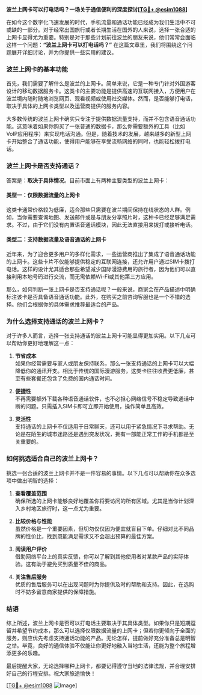**波兰上网卡可以打电话吗？一场关于通信便利的深度探讨[[TG💪+ @esim1088](https://t.me/s/esim1088)]**

在如今这个数字化飞速发展的时代，手机流量和通话功能已经成为我们生活中不可或缺的一部分。对于经常出国旅行或者长期生活在国外的人来说，选择一张合适的上网卡显得尤为重要。特别是对于那些计划前往波兰的朋友来说，他们常常会面临这样一个问题：**“波兰上网卡可以打电话吗？”** 在这篇文章里，我们将围绕这个问题展开详细讨论，并为你提供一些实用的建议。

### 波兰上网卡的基本功能

首先，我们需要了解什么是波兰的上网卡。简单来说，它是一种专门针对外国游客设计的移动数据服务卡。这类卡的主要功能是提供高速的互联网接入，方便用户在波兰境内随时随地浏览网页、观看视频或使用社交媒体。然而，是否能够打电话，取决于具体的上网卡类型以及运营商提供的服务内容。

大多数传统的波兰上网卡确实只专注于提供数据流量支持，而并不包含语音通话功能。这意味着如果你购买了一张普通的数据卡，那么你需要额外的工具（比如VoIP应用程序）来实现电话沟通。但是，随着技术的发展，越来越多的新型上网卡开始整合了通话功能，使得用户能够在享受流畅网络的同时，也能轻松拨打电话。

### 波兰上网卡是否支持通话？

答案是：**取决于具体情况**。目前市面上有两种主要类型的波兰上网卡：

#### 类型一：仅限数据流量的上网卡
这类卡通常价格较为低廉，适合那些只需要在波兰期间保持在线状态的人群。例如，当你需要查询地图、发送邮件或是与朋友分享照片时，这种卡已经足够满足需求。不过，由于它们没有内置语音通话模块，因此无法直接用来拨打或接听电话。

#### 类型二：支持数据流量及语音通话的上网卡
近年来，为了迎合更多用户的多样化需求，一些运营商推出了集成了语音通话功能的上网卡。这些卡片不仅能够提供稳定的互联网连接，还允许用户通过SIM卡拨打电话。这样的设计尤其适合那些希望减少国际漫游费用的旅行者，因为他们可以直接利用本地号码进行交流，而无需依赖Wi-Fi或其他第三方应用。

那么，如何判断一张上网卡是否支持通话呢？一般来说，商家会在产品描述中明确标注该卡是否具备语音通话功能。此外，在购买之前咨询客服也是一个不错的选择。他们会根据你的具体需求推荐最适合的产品。

### 为什么选择支持通话的波兰上网卡？

对于许多人而言，选择一张支持通话的波兰上网卡可能显得更加实用。以下几点可以帮助你更好地理解这一点：

1. **节省成本**  
   如果你经常需要与家人或朋友保持联系，那么一张支持通话的上网卡可以大幅降低你的通讯开支。相比于传统的国际漫游服务，这类卡往往收费更低廉，甚至有些套餐还包含了免费的国内通话时间。

2. **便捷性**  
   不再需要额外下载各种语音通话软件，也不必担心网络信号不稳定导致通话中断的问题。只需插入SIM卡即可立即开始使用，操作简单且高效。

3. **灵活性**  
   支持通话的上网卡不仅适用于日常聊天，还可以用于紧急情况下寻求帮助。无论是在陌生的城市迷路还是遇到突发状况，拥有一部能正常工作的手机都是至关重要的。

### 如何挑选适合自己的波兰上网卡？

挑选一张合适的波兰上网卡并不是一件容易的事情。以下几点可以帮助你在众多选项中做出明智的选择：

1. **查看覆盖范围**  
   确保所选的上网卡能够良好地覆盖你将要访问的所有区域。尤其是当你计划深入乡村地区旅行时，这一点尤为重要。

2. **比较价格与性能**  
   虽然价格是一个重要因素，但切勿仅仅因为便宜就盲目下单。仔细对比不同品牌的性价比，找到既能满足需求又不会超出预算的最佳方案。

3. **阅读用户评价**  
   借助网络平台上的真实反馈，你可以了解到其他使用者对某款产品的实际体验。这有助于避免买到质量不佳的商品。

4. **关注售后服务**  
   优质的售后服务可以在出现问题时为你提供及时的帮助和支持。因此，在选购时不妨多留意商家提供的保障措施。

### 结语

综上所述，波兰上网卡是否可以打电话主要取决于其具体类型。如果你只是短期逗留并希望节约成本，那么可以选择仅限数据流量的上网卡；但若你更倾向于全面的服务，则应优先考虑支持通话功能的产品。无论怎样，提前做好充分准备总是明智之举。毕竟，良好的通信体验不仅能让你更好地融入当地生活，还能为整个旅程增添更多的乐趣。

最后提醒大家，无论选择哪种上网卡，都要记得遵守当地的法律法规，并合理安排好自己的行程安排。祝大家旅途愉快！

[[TG💪+ @esim1088](https://t.me/s/esim1088) ![Image](https://i.postimg.cc/4NQfJmqS/Snipaste-2025-05-13-00-14-12.png)]